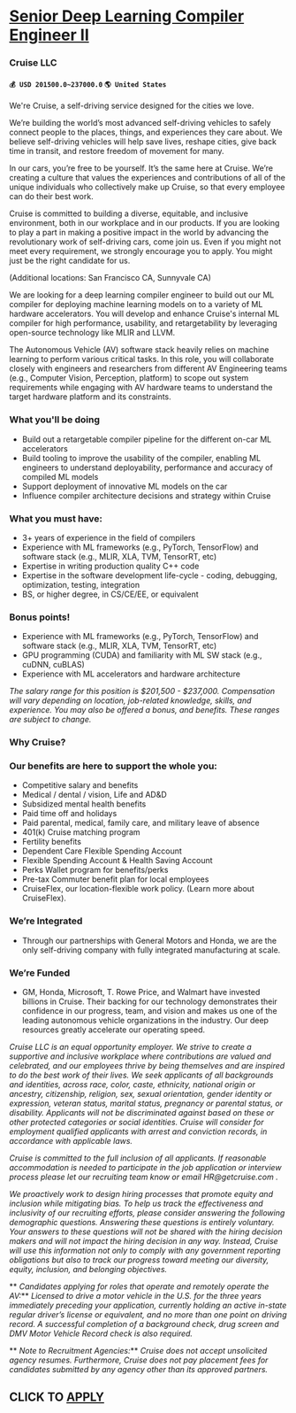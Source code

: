 # [Senior Deep Learning Compiler Engineer II](https://www.remotewlb.com/apply/senior-deep-learning-compiler-engineer-ii)  
### Cruise LLC  
#### `💰 USD 201500.0~237000.0` `🌎 United States`  

We're Cruise, a self-driving service designed for the cities we love.

We’re building the world’s most advanced self-driving vehicles to safely connect people to the places, things, and experiences they care about. We believe self-driving vehicles will help save lives, reshape cities, give back time in transit, and restore freedom of movement for many.

In our cars, you’re free to be yourself. It’s the same here at Cruise. We’re creating a culture that values the experiences and contributions of all of the unique individuals who collectively make up Cruise, so that every employee can do their best work.

Cruise is committed to building a diverse, equitable, and inclusive environment, both in our workplace and in our products. If you are looking to play a part in making a positive impact in the world by advancing the revolutionary work of self-driving cars, come join us. Even if you might not meet every requirement, we strongly encourage you to apply. You might just be the right candidate for us.

(Additional locations: San Francisco CA, Sunnyvale CA)

We are looking for a deep learning compiler engineer to build out our ML compiler for deploying machine learning models on to a variety of ML hardware accelerators. You will develop and enhance Cruise's internal ML compiler for high performance, usability, and retargetability by leveraging open-source technology like MLIR and LLVM.

The Autonomous Vehicle (AV) software stack heavily relies on machine learning to perform various critical tasks. In this role, you will collaborate closely with engineers and researchers from different AV Engineering teams (e.g., Computer Vision, Perception, platform) to scope out system requirements while engaging with AV hardware teams to understand the target hardware platform and its constraints.

### What you'll be doing

  * Build out a retargetable compiler pipeline for the different on-car ML accelerators
  * Build tooling to improve the usability of the compiler, enabling ML engineers to understand deployability, performance and accuracy of compiled ML models
  * Support deployment of innovative ML models on the car
  * Influence compiler architecture decisions and strategy within Cruise

### What you must have:

  * 3+ years of experience in the field of compilers
  * Experience with ML frameworks (e.g., PyTorch, TensorFlow) and software stack (e.g., MLIR, XLA, TVM, TensorRT, etc)
  * Expertise in writing production quality C++ code
  * Expertise in the software development life-cycle - coding, debugging, optimization, testing, integration
  * BS, or higher degree, in CS/CE/EE, or equivalent

### Bonus points!

  * Experience with ML frameworks (e.g., PyTorch, TensorFlow) and software stack (e.g., MLIR, XLA, TVM, TensorRT, etc)
  * GPU programming (CUDA) and familiarity with ML SW stack (e.g., cuDNN, cuBLAS)
  * Experience with ML accelerators and hardware architecture

 _The salary range for this position is $201,500 - $237,000. Compensation will vary depending on location, job-related knowledge, skills, and experience. You may also be offered a bonus, and benefits. These ranges are subject to change._

###  **Why Cruise?**

### Our benefits are here to support the whole you:

  * Competitive salary and benefits 
  * Medical / dental / vision, Life and AD&D
  * Subsidized mental health benefits
  * Paid time off and holidays
  * Paid parental, medical, family care, and military leave of absence
  * 401(k) Cruise matching program 
  * Fertility benefits
  * Dependent Care Flexible Spending Account
  * Flexible Spending Account & Health Saving Account
  * Perks Wallet program for benefits/perks
  * Pre-tax Commuter benefit plan for local employees
  * CruiseFlex, our location-flexible work policy. (Learn more about CruiseFlex).

###  **We’re Integrated**

  * Through our partnerships with General Motors and Honda, we are the only self-driving company with fully integrated manufacturing at scale.

###  **We’re Funded**

  * GM, Honda, Microsoft, T. Rowe Price, and Walmart have invested billions in Cruise. Their backing for our technology demonstrates their confidence in our progress, team, and vision and makes us one of the leading autonomous vehicle organizations in the industry. Our deep resources greatly accelerate our operating speed.

 _Cruise LLC is an equal opportunity employer. We strive to create a supportive and inclusive workplace where contributions are valued and celebrated, and our employees thrive by being themselves and are inspired to do the best work of their lives. We seek applicants of all backgrounds and identities, across race, color, caste, ethnicity, national origin or ancestry, citizenship, religion, sex, sexual orientation, gender identity or expression, veteran status, marital status, pregnancy or parental status, or disability. Applicants will not be discriminated against based on these or other protected categories or social identities. Cruise will consider for employment qualified applicants with arrest and conviction records, in accordance with applicable laws._

 _Cruise is committed to the full inclusion of all applicants. If reasonable accommodation is needed to participate in the job application or interview process please let our recruiting team know or email_ _HR@getcruise.com_ _._

 _We proactively work to design hiring processes that promote equity and inclusion while mitigating bias. To help us track the effectiveness and inclusivity of our recruiting efforts, please consider answering the following demographic questions. Answering these questions is entirely voluntary. Your answers to these questions will not be shared with the hiring decision makers and will not impact the hiring decision in any way. Instead, Cruise will use this information not only to comply with any government reporting obligations but also to track our progress toward meeting our diversity, equity, inclusion, and belonging objectives._

 ** _Candidates applying for roles that operate and remotely operate the AV:_** _Licensed to drive a motor vehicle in the U.S. for the three years immediately preceding your application, currently holding an active in-state regular driver’s license or equivalent, and no more than one point on driving record. A successful completion of a background check, drug screen and DMV Motor Vehicle Record check is also required._

 ** _Note to Recruitment Agencies:_** _Cruise does not accept unsolicited agency resumes. Furthermore, Cruise does not pay placement fees for candidates submitted by any agency other than its approved partners._

  
## CLICK TO [APPLY](https://www.remotewlb.com/apply/senior-deep-learning-compiler-engineer-ii)

